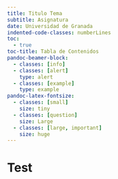 ```yaml
---
title: Titulo Tema
subtitle: Asignatura
date: Universidad de Granada
indented-code-classes: numberLines
toc:
  - true
toc-title: Tabla de Contenidos
pandoc-beamer-block:
  - classes: [info]
  - classes: [alert]
    type: alert
  - classes: [example]
    type: example
pandoc-latex-fontsize:
  - classes: [small]
    size: tiny
  - classes: [question]
    size: Large
  - classes: [large, important]
    size: huge
---
```


# Test
